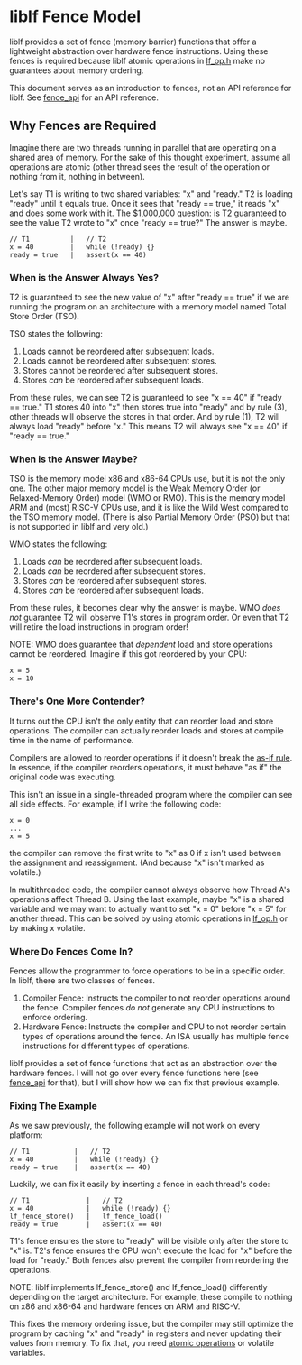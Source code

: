 # liblf Fence Model
liblf provides a set of fence (memory barrier) functions that offer a lightweight
abstraction over hardware fence instructions. Using these fences is required
because liblf atomic operations in [lf_op.h](../include/lf_op.h) make no guarantees
about memory ordering.

This document serves as an introduction to fences, not an API reference for liblf.
See [fence_api](fence_api.md) for an API reference.

## Why Fences are Required
Imagine there are two threads running in parallel that are operating on a shared
area of memory. For the sake of this thought experiment, assume all operations are
atomic (other thread sees the result of the operation or nothing from it, nothing
in between).

Let's say T1 is writing to two shared variables: "x" and "ready." T2 is loading
"ready" until it equals true. Once it sees that "ready == true," it reads "x" and
does some work with it. The $1,000,000 question: is T2 guaranteed to see the value
T2 wrote to "x" once "ready == true?" The answer is maybe.

```
// T1          |   // T2
x = 40         |   while (!ready) {}
ready = true   |   assert(x == 40)
```

### When is the Answer Always Yes?
T2 is guaranteed to see the new value of "x" after "ready == true" if we are running
the program on an architecture with a memory model named Total Store Order (TSO).

TSO states the following:
1. Loads cannot be reordered after subsequent loads.
2. Loads cannot be reordered after subsequent stores.
3. Stores cannot be reordered after subsequent stores.
4. Stores *can* be reordered after subsequent loads.

From these rules, we can see T2 is guaranteed to see "x == 40" if "ready == true."
T1 stores 40 into "x" then stores true into "ready" and by rule (3), other threads will
observe the stores in that order. And by rule (1), T2 will always load "ready" before
"x." This means T2 will always see "x == 40" if "ready == true."

### When is the Answer Maybe?
TSO is the memory model x86 and x86-64 CPUs use, but it is not the only one. The other
major memory model is the Weak Memory Order (or Relaxed-Memory Order) model (WMO or RMO).
This is the memory model ARM and (most) RISC-V CPUs use, and it is like the Wild West compared
to the TSO memory model. (There is also Partial Memory Order (PSO) but that is not supported
in liblf and very old.)

WMO states the following:
1. Loads *can* be reordered after subsequent loads.
2. Loads *can* be reordered after subsequent stores.
3. Stores *can* be reordered after subsequent stores.
4. Stores *can* be reordered after subsequent loads.

From these rules, it becomes clear why the answer is maybe. WMO *does not* guarantee
T2 will observe T1's stores in program order. Or even that T2 will retire the load instructions
in program order!

NOTE: WMO does guarantee that *dependent* load and store operations cannot be reordered. Imagine
if this got reordered by your CPU:

```
x = 5
x = 10
```

### There's One More Contender?
It turns out the CPU isn't the only entity that can reorder load and store operations.
The compiler can actually reorder loads and stores at compile time in the name of
performance.

Compilers are allowed to reorder operations if it doesn't break the
[as-if rule](https://en.cppreference.com/w/cpp/language/as_if.html). In essence, if
the compiler reorders operations, it must behave "as if" the original code was
executing.

This isn't an issue in a single-threaded program where the compiler can see all
side effects. For example, if I write the following code:
```
x = 0
...
x = 5
```
the compiler can remove the first write to "x" as 0 if x isn't used between
the assignment and reassignment. (And because "x" isn't marked as volatile.)

In multithreaded code, the compiler cannot always observe how Thread A's
operations affect Thread B. Using the last example, maybe "x" is a shared variable
and we may want to actually want to set "x = 0" before "x = 5" for another
thread. This can be solved by using atomic operations in [lf_op.h](../include/lf_op.h)
or by making x volatile.

### Where Do Fences Come In?
Fences allow the programmer to force operations to be in a specific order. In liblf,
there are two classes of fences.
1. Compiler Fence: Instructs the compiler to not reorder operations around the fence.
   Compiler fences *do not* generate any CPU instructions to enforce ordering.
2. Hardware Fence: Instructs the compiler and CPU to not reorder certain types of
   operations around the fence. An ISA usually has multiple fence instructions for
   different types of operations.

liblf provides a set of fence functions that act as an abstraction over the hardware
fences. I will not go over every fence functions here (see [fence_api](fence_api.md)
for that), but I will show how we can fix that previous example.

### Fixing The Example
As we saw previously, the following example will not work on every platform:
```
// T1           |   // T2
x = 40          |   while (!ready) {}
ready = true    |   assert(x == 40)
```
Luckily, we can fix it easily by inserting a fence in each thread's code:
```
// T1              |   // T2
x = 40             |   while (!ready) {}
lf_fence_store()   |   lf_fence_load()
ready = true       |   assert(x == 40)
```

T1's fence ensures the store to "ready" will be visible only after
the store to "x" is. T2's fence ensures the CPU won't execute the
load for "x" before the load for "ready." Both fences also prevent the
compiler from reordering the operations.

NOTE: liblf implements lf_fence_store() and lf_fence_load() differently
depending on the target architecture. For example, these compile to
nothing on x86 and x86-64 and hardware fences on ARM and RISC-V.

This fixes the memory ordering issue, but the compiler may still optimize
the program by caching "x" and "ready" in registers and never updating their
values from memory. To fix that, you need [atomic operations](../include/lf_op.h)
or volatile variables.
